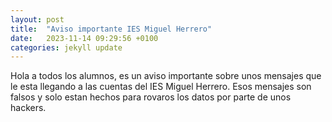 ```yaml
---
layout: post
title:  "Aviso importante IES Miguel Herrero"
date:   2023-11-14 09:29:56 +0100
categories: jekyll update
---
```


Hola a todos los alumnos, es un aviso importante sobre unos mensajes que le esta llegando a las cuentas del IES Miguel Herrero. 
Esos mensajes son falsos y solo estan hechos para rovaros los datos por parte de unos hackers.
